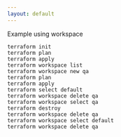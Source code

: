 ```yaml
---
layout: default
---
```


Example using workspace

    terraform init
    terraform plan
    terraform apply
    terraform workspace list
    terraform workspace new qa
    terraform plan
    terraform apply
    terraform select default
    terraform workspace delete qa
    terraform workspace select qa
    terraform destroy
    terraform workspace delete qa
    terraform workspace select default
    terraform workspace delete qa
